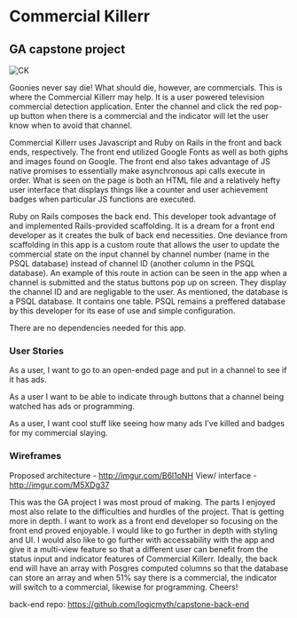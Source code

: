 # Commercial Killerr
## GA capstone project

![CK](http://i.imgur.com/QWaiJ1M.png)

Goonies never say die! What should die, however, are commercials. This is where
the Commercial Killerr may help. It is a user powered television commercial
detection application. Enter the channel and click the red pop-up button when
there is a commercial and the indicator will let the user know when to avoid
that channel.

Commercial Killerr uses Javascript and Ruby on Rails in the front and back ends,
respectively. The front end utilized Google Fonts as well as both giphs and
images found on Google. The front end also takes advantage of JS native
promises to essentially make asynchronous api calls execute in order. What is
seen on the page is both an HTML file and a relatively hefty user interface that
displays things like a counter and user achievement badges when particular JS
functions are executed.

Ruby on Rails composes the back end. This developer took advantage of and
implemented Rails-provided scaffolding. It is a dream for a front end developer
as it creates the bulk of back end necessities. One deviance from scaffolding in
this app is a custom route that allows the user to update the commercial state on
the input channel by channel number (name in the PSQL database) instead of
channel ID (another column in the PSQL database). An example of this route in
action can be seen in the app when a channel is submitted and the status buttons
pop up on screen. They display the channel ID and are negligable to the user.
As mentioned, the database is a PSQL database. It contains one table. PSQL
remains a preffered database by this developer for its ease of use and simple
configuration.

There are no dependencies needed for this app.

### User Stories
As a user, I want to go to an open-ended page and put in a channel to see if it
has ads.

As a user I want to be able to indicate through buttons that a channel
being watched has ads or programming.

As a user, I want cool stuff like seeing how many ads I've killed and badges for
my commercial slaying.

### Wireframes
Proposed architecture - http://imgur.com/B6l1oNH
View/ interface - http://imgur.com/M5XDg37

This was the GA project I was most proud of making. The parts I enjoyed most
also relate to the difficulties and hurdles of the project. That is getting more
in depth. I want to work as a front end developer so focusing on the front end
proved enjoyable. I would like to go further in depth with styling and UI. I
would also like to go further with accessability with the app and give it a
multi-view feature so that a different user can benefit from the status input
and indicator features of Commercial Killerr. Ideally, the back end will have an
array with Posgres computed columns so that the database can store an array and
when 51% say there is a commercial, the indicator will switch to a commercial,
likewise for programming. Cheers!

back-end repo: https://github.com/logicmyth/capstone-back-end
